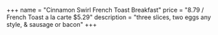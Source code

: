 +++
name = "Cinnamon Swirl French Toast Breakfast"
price = "8.79 / French Toast a la carte $5.29"
description = "three slices, two eggs any style, & sausage or bacon"
+++
